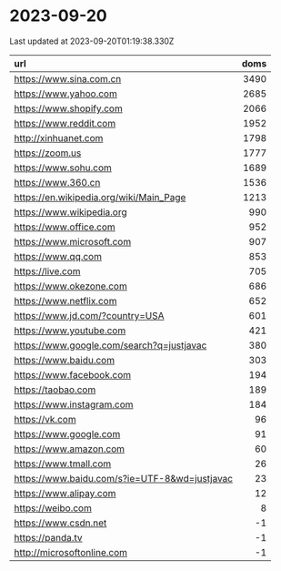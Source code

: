 # 2023-09-20

<!-- BEGIN -->
Last updated at 2023-09-20T01:19:38.330Z

url | doms
:- | -:
https://www.sina.com.cn | 3490
https://www.yahoo.com | 2685
https://www.shopify.com | 2066
https://www.reddit.com | 1952
http://xinhuanet.com | 1798
https://zoom.us | 1777
https://www.sohu.com | 1689
https://www.360.cn | 1536
https://en.wikipedia.org/wiki/Main_Page | 1213
https://www.wikipedia.org | 990
https://www.office.com | 952
https://www.microsoft.com | 907
https://www.qq.com | 853
https://live.com | 705
https://www.okezone.com | 686
https://www.netflix.com | 652
https://www.jd.com/?country=USA | 601
https://www.youtube.com | 421
https://www.google.com/search?q=justjavac | 380
https://www.baidu.com | 303
https://www.facebook.com | 194
https://taobao.com | 189
https://www.instagram.com | 184
https://vk.com | 96
https://www.google.com | 91
https://www.amazon.com | 60
https://www.tmall.com | 26
https://www.baidu.com/s?ie=UTF-8&wd=justjavac | 23
https://www.alipay.com | 12
https://weibo.com | 8
https://www.csdn.net | -1
https://panda.tv | -1
http://microsoftonline.com | -1
<!-- END -->

